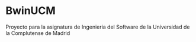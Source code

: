 # BwinUCM
Proyecto para la asignatura de Ingenieria del Software de la Universidad de la Complutense de Madrid
